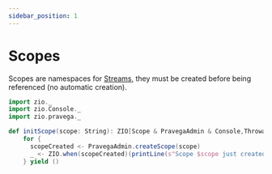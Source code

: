 ```yaml
---
sidebar_position: 1
---
```

# Scopes
Scopes are namespaces for [Streams](stream.md), they must be created before being referenced (no automatic creation).


```scala mdoc:silent
import zio._
import zio.Console._
import zio.pravega._

def initScope(scope: String): ZIO[Scope & PravegaAdmin & Console,Throwable,Unit] =
    for {
      scopeCreated <- PravegaAdmin.createScope(scope)
      _ <- ZIO.when(scopeCreated)(printLine(s"Scope $scope just created"))
    } yield ()

```
